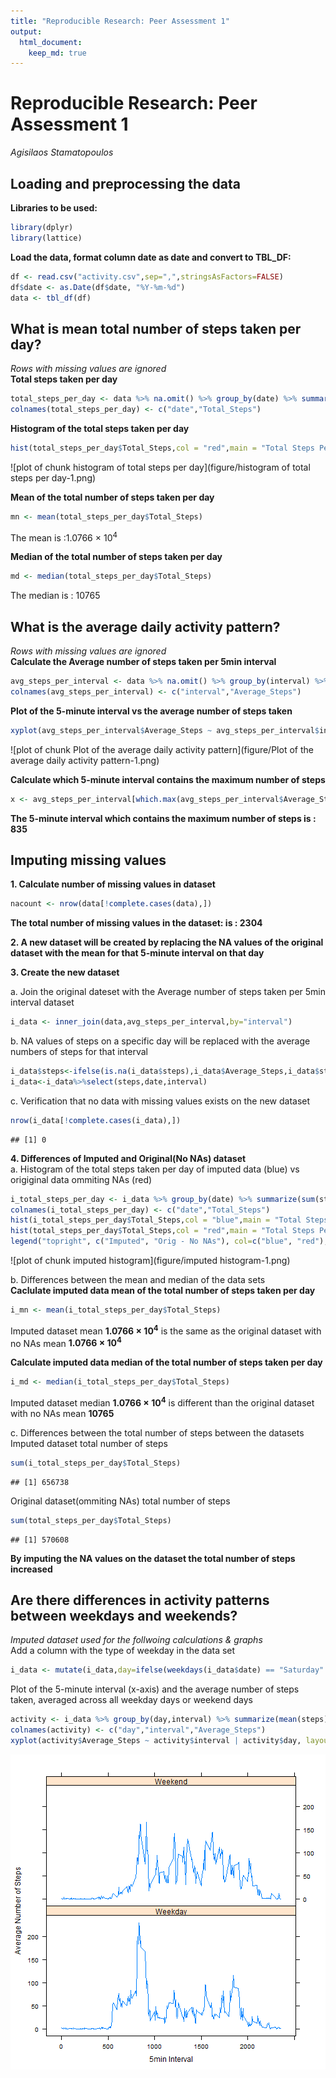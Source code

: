 ```yaml
---
title: "Reproducible Research: Peer Assessment 1"
output: 
  html_document:
    keep_md: true
---
```


# Reproducible Research: Peer Assessment 1
*Agisilaos Stamatopoulos*  
      
## Loading and preprocessing the data  
**Libraries to be used:**

```r
library(dplyr)
library(lattice)
```
**Load the data, format column date as date and convert to TBL_DF:**

```r
df <- read.csv("activity.csv",sep=",",stringsAsFactors=FALSE)
df$date <- as.Date(df$date, "%Y-%m-%d")
data <- tbl_df(df)
```

## What is mean total number of steps taken per day?  
*Rows with missing values are ignored*  
**Total steps taken per day**  

```r
total_steps_per_day <- data %>% na.omit() %>% group_by(date) %>% summarize(sum(steps))
colnames(total_steps_per_day) <- c("date","Total_Steps")
```

**Histogram of the total steps taken per day**    

```r
hist(total_steps_per_day$Total_Steps,col = "red",main = "Total Steps Per Day", xlab ="Total Number of Steps")
```

![plot of chunk histogram of total steps per day](figure/histogram of total steps per day-1.png) 

**Mean of the total number of steps taken per day**  

```r
mn <- mean(total_steps_per_day$Total_Steps)
```
The mean is :1.0766 &times; 10<sup>4</sup>

**Median of the total number of steps taken per day**  

```r
md <- median(total_steps_per_day$Total_Steps)
```
The median is : 10765

## What is the average daily activity pattern?
*Rows with missing values are ignored*  
**Calculate the Average number of steps taken per 5min interval**  

```r
avg_steps_per_interval <- data %>% na.omit() %>% group_by(interval) %>% summarize(mean(steps))
colnames(avg_steps_per_interval) <- c("interval","Average_Steps")
```

**Plot of the 5-minute interval vs the average number of steps taken**   

```r
xyplot(avg_steps_per_interval$Average_Steps ~ avg_steps_per_interval$interval,type="l",,main="Average Daily Activity Pattern", xlab = "5min Interval", ylab = "Average Number of Steps")
```

![plot of chunk Plot of the average daily activity pattern](figure/Plot of the average daily activity pattern-1.png) 

**Calculate which 5-minute interval contains the maximum number of steps**   

```r
x <- avg_steps_per_interval[which.max(avg_steps_per_interval$Average_Steps),][1]
```

**The 5-minute interval which contains the maximum number of steps is : 835**  

## Imputing missing values

**1. Calculate number of missing values in dataset**

```r
nacount <- nrow(data[!complete.cases(data),])
```

**The total number of missing values in the dataset: is : 2304**  

**2. A new dataset will be created by replacing the NA values of the original dataset with the
 mean for that 5-minute interval on that day**  

**3. Create the new dataset**
 
a. Join the original dateset with the Average number of steps taken per 5min interval dataset

```r
i_data <- inner_join(data,avg_steps_per_interval,by="interval")
```

b. NA values of steps on a specific day will be replaced with the average numbers of steps
 for that interval


```r
i_data$steps<-ifelse(is.na(i_data$steps),i_data$Average_Steps,i_data$steps)
i_data<-i_data%>%select(steps,date,interval)
```

c. Verification that no data with missing values exists on the new dataset

```r
nrow(i_data[!complete.cases(i_data),])
```

```
## [1] 0
```

**4. Differences of Imputed and Original(No NAs) dataset**  
a. Histogram of the total steps taken per day of imputed data (blue) 
vs origiginal data ommiting NAs (red)


```r
i_total_steps_per_day <- i_data %>% group_by(date) %>% summarize(sum(steps))
colnames(i_total_steps_per_day) <- c("date","Total_Steps")
hist(i_total_steps_per_day$Total_Steps,col = "blue",main = "Total Steps Per Day", xlab ="Total Number of Steps")
hist(total_steps_per_day$Total_Steps,col = "red",main = "Total Steps Per Day", xlab ="Total Number of Steps",add=T)
legend("topright", c("Imputed", "Orig - No NAs"), col=c("blue", "red"), lwd=1)
```

![plot of chunk imputed histogram](figure/imputed histogram-1.png) 

b. Differences between the mean and median of the data sets  
**Caclulate imputed data mean of the total number of steps taken per day**

```r
i_mn <- mean(i_total_steps_per_day$Total_Steps)
```
Imputed dataset mean **1.0766 &times; 10<sup>4</sup>** is the same as the original dataset with no NAs mean **1.0766 &times; 10<sup>4</sup>**  

**Calculate imputed data median of the total number of steps taken per day**

```r
i_md <- median(i_total_steps_per_day$Total_Steps)
```
Imputed dataset median **1.0766 &times; 10<sup>4</sup>** is different than the original dataset with no NAs mean **10765**  

c. Differences between the total number of steps between the datasets  
Imputed dataset total number of steps

```r
sum(i_total_steps_per_day$Total_Steps)
```

```
## [1] 656738
```
Original dataset(ommiting NAs) total number of steps

```r
sum(total_steps_per_day$Total_Steps)
```

```
## [1] 570608
```
**By imputing the NA values on the dataset the total number of steps increased**

## Are there differences in activity patterns between weekdays and weekends?
*Imputed dataset used for the follwoing calculations & graphs*  
Add a column with the type of weekday in the data set  

```r
i_data <- mutate(i_data,day=ifelse(weekdays(i_data$date) == "Saturday" | weekdays(i_data$date) == "Sunday",c("Weekend"),c("Weekday")))
```
Plot of the 5-minute interval (x-axis) and the average number of steps taken, averaged across all weekday days or weekend days   

```r
activity <- i_data %>% group_by(day,interval) %>% summarize(mean(steps))
colnames(activity) <- c("day","interval","Average_Steps")
xyplot(activity$Average_Steps ~ activity$interval | activity$day, layout = c(1, 2),type="l",xlab="5min Interval",ylab="Average Number of Steps")
```

![plot of chunk plot](figure/plot-1.png) 
